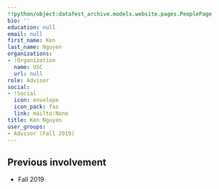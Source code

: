 ```yaml
---
!!python/object:datafest_archive.models.website.pages.PeoplePage
bio: ''
education: null
email: null
first_name: Ken
last_name: Nguyen
organizations:
- !Organization
  name: USC
  url: null
role: Advisor
social:
- !Social
  icon: envelope
  icon_pack: fas
  link: mailto:None
title: Ken Nguyen
user_groups:
- Advisor (Fall 2019)
---
```


## Previous involvement

* Fall 2019